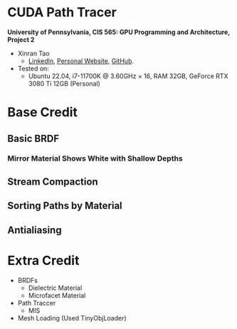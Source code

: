 CUDA Path Tracer
================

**University of Pennsylvania, CIS 565: GPU Programming and Architecture, Project 2**

* Xinran Tao
  - [LinkedIn](https://www.linkedin.com/in/xinran-tao/), [Personal Website](https://www.xinrantao.com/), [GitHub](https://github.com/theBoilingPoint).
* Tested on: 
  - Ubuntu 22.04, i7-11700K @ 3.60GHz × 16, RAM 32GB, GeForce RTX 3080 Ti 12GB (Personal)

# Base Credit
## Basic BRDF
### Mirror Material Shows White with Shallow Depths
## Stream Compaction
## Sorting Paths by Material
## Antialiasing

# Extra Credit
- BRDFs
  - Dielectric Material
  - Microfacet Material
- Path Traccer
  - MIS
- Mesh Loading (Used TinyObjLoader)

